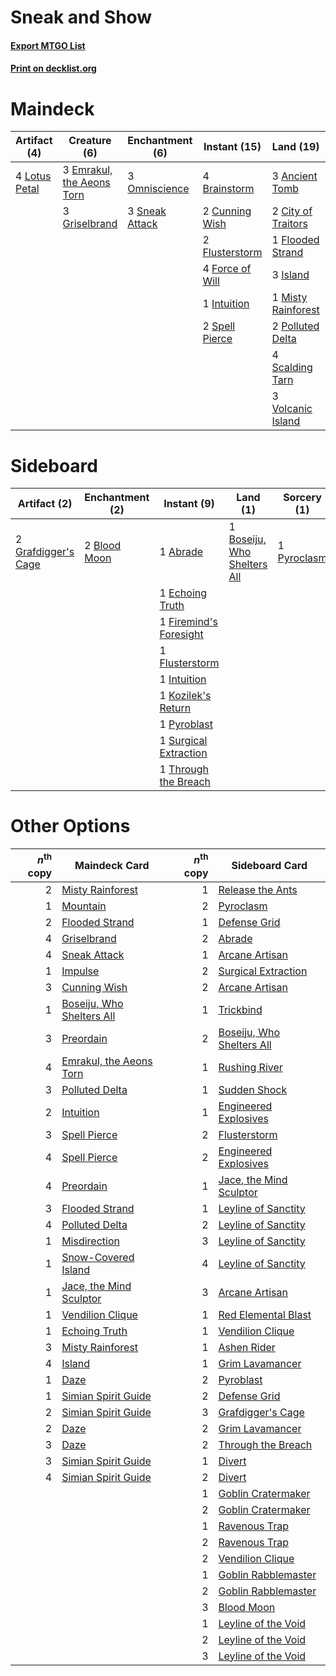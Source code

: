 # Sneak and Show

#### [Export MTGO List](../collection/Sneak%20and%20Show/Sneak%20and%20Show.txt)
#### [Print on decklist.org](http://decklist.org/?deckmain=3%09Ancient%20Tomb%0A4%09Brainstorm%0A2%09City%20of%20Traitors%0A2%09Cunning%20Wish%0A3%09Emrakul,%20the%20Aeons%20Torn%0A1%09Flooded%20Strand%0A2%09Flusterstorm%0A4%09Force%20of%20Will%0A3%09Griselbrand%0A1%09Intuition%0A3%09Island%0A4%09Lotus%20Petal%0A1%09Misty%20Rainforest%0A3%09Omniscience%0A2%09Polluted%20Delta%0A4%09Ponder%0A2%09Preordain%0A4%09Scalding%20Tarn%0A4%09Show%20and%20Tell%0A3%09Sneak%20Attack%0A2%09Spell%20Pierce%0A3%09Volcanic%20Island&deckside=1%09Abrade%0A2%09Blood%20Moon%0A1%09Boseiju,%20Who%20Shelters%20All%0A1%09Echoing%20Truth%0A1%09Firemind's%20Foresight%0A1%09Flusterstorm%0A2%09Grafdigger's%20Cage%0A1%09Intuition%0A1%09Kozilek's%20Return%0A1%09Pyroblast%0A1%09Pyroclasm%0A1%09Surgical%20Extraction%0A1%09Through%20the%20Breach)
# Maindeck

|                                      Artifact (4)                                      |                                            Creature (6)                                            |                                     Enchantment (6)                                     |                                       Instant (15)                                       |                                          Land (19)                                          |                                       Sorcery (10)                                       |
|----------------------------------------------------------------------------------------|----------------------------------------------------------------------------------------------------|-----------------------------------------------------------------------------------------|------------------------------------------------------------------------------------------|---------------------------------------------------------------------------------------------|------------------------------------------------------------------------------------------|
|4 [Lotus Petal](http://gatherer.wizards.com/Pages/Card/Details.aspx?multiverseid=420602)|3 [Emrakul, the Aeons Torn](http://gatherer.wizards.com/Pages/Card/Details.aspx?multiverseid=397905)|3 [Omniscience](http://gatherer.wizards.com/Pages/Card/Details.aspx?multiverseid=430669) |4 [Brainstorm](http://gatherer.wizards.com/Pages/Card/Details.aspx?multiverseid=382871)   |3 [Ancient Tomb](http://gatherer.wizards.com/Pages/Card/Details.aspx?multiverseid=382842)    |4 [Ponder](http://gatherer.wizards.com/Pages/Card/Details.aspx?multiverseid=451051)       |
|                                                                                        |3 [Griselbrand](http://gatherer.wizards.com/Pages/Card/Details.aspx?multiverseid=425897)            |3 [Sneak Attack](http://gatherer.wizards.com/Pages/Card/Details.aspx?multiverseid=413690)|2 [Cunning Wish](http://gatherer.wizards.com/Pages/Card/Details.aspx?multiverseid=34400)  |2 [City of Traitors](http://gatherer.wizards.com/Pages/Card/Details.aspx?multiverseid=397543)|2 [Preordain](http://gatherer.wizards.com/Pages/Card/Details.aspx?multiverseid=265979)    |
|                                                                                        |                                                                                                    |                                                                                         |2 [Flusterstorm](http://gatherer.wizards.com/Pages/Card/Details.aspx?multiverseid=382942) |1 [Flooded Strand](http://gatherer.wizards.com/Pages/Card/Details.aspx?multiverseid=405098)  |4 [Show and Tell](http://gatherer.wizards.com/Pages/Card/Details.aspx?multiverseid=416878)|
|                                                                                        |                                                                                                    |                                                                                         |4 [Force of Will](http://gatherer.wizards.com/Pages/Card/Details.aspx?multiverseid=382943)|3 [Island](http://gatherer.wizards.com/Pages/Card/Details.aspx?multiverseid=439602)          |                                                                                          |
|                                                                                        |                                                                                                    |                                                                                         |1 [Intuition](http://gatherer.wizards.com/Pages/Card/Details.aspx?multiverseid=397633)    |1 [Misty Rainforest](http://gatherer.wizards.com/Pages/Card/Details.aspx?multiverseid=426065)|                                                                                          |
|                                                                                        |                                                                                                    |                                                                                         |2 [Spell Pierce](http://gatherer.wizards.com/Pages/Card/Details.aspx?multiverseid=425876) |2 [Polluted Delta](http://gatherer.wizards.com/Pages/Card/Details.aspx?multiverseid=405104)  |                                                                                          |
|                                                                                        |                                                                                                    |                                                                                         |                                                                                          |4 [Scalding Tarn](http://gatherer.wizards.com/Pages/Card/Details.aspx?multiverseid=426069)   |                                                                                          |
|                                                                                        |                                                                                                    |                                                                                         |                                                                                          |3 [Volcanic Island](http://gatherer.wizards.com/Pages/Card/Details.aspx?multiverseid=383147) |                                                                                          |


# Sideboard

|                                         Artifact (2)                                         |                                    Enchantment (2)                                    |                                           Instant (9)                                           |                                               Land (1)                                               |                                    Sorcery (1)                                     |
|----------------------------------------------------------------------------------------------|---------------------------------------------------------------------------------------|-------------------------------------------------------------------------------------------------|------------------------------------------------------------------------------------------------------|------------------------------------------------------------------------------------|
|2 [Grafdigger's Cage](http://gatherer.wizards.com/Pages/Card/Details.aspx?multiverseid=426046)|2 [Blood Moon](http://gatherer.wizards.com/Pages/Card/Details.aspx?multiverseid=370419)|1 [Abrade](http://gatherer.wizards.com/Pages/Card/Details.aspx?multiverseid=430772)              |1 [Boseiju, Who Shelters All](http://gatherer.wizards.com/Pages/Card/Details.aspx?multiverseid=291507)|1 [Pyroclasm](http://gatherer.wizards.com/Pages/Card/Details.aspx?multiverseid=4354)|
|                                                                                              |                                                                                       |1 [Echoing Truth](http://gatherer.wizards.com/Pages/Card/Details.aspx?multiverseid=370394)       |                                                                                                      |                                                                                    |
|                                                                                              |                                                                                       |1 [Firemind's Foresight](http://gatherer.wizards.com/Pages/Card/Details.aspx?multiverseid=426593)|                                                                                                      |                                                                                    |
|                                                                                              |                                                                                       |1 [Flusterstorm](http://gatherer.wizards.com/Pages/Card/Details.aspx?multiverseid=382942)        |                                                                                                      |                                                                                    |
|                                                                                              |                                                                                       |1 [Intuition](http://gatherer.wizards.com/Pages/Card/Details.aspx?multiverseid=397633)           |                                                                                                      |                                                                                    |
|                                                                                              |                                                                                       |1 [Kozilek's Return](http://gatherer.wizards.com/Pages/Card/Details.aspx?multiverseid=407608)    |                                                                                                      |                                                                                    |
|                                                                                              |                                                                                       |1 [Pyroblast](http://gatherer.wizards.com/Pages/Card/Details.aspx?multiverseid=159243)           |                                                                                                      |                                                                                    |
|                                                                                              |                                                                                       |1 [Surgical Extraction](http://gatherer.wizards.com/Pages/Card/Details.aspx?multiverseid=397706) |                                                                                                      |                                                                                    |
|                                                                                              |                                                                                       |1 [Through the Breach](http://gatherer.wizards.com/Pages/Card/Details.aspx?multiverseid=430684)  |                                                                                                      |                                                                                    |


# Other Options

|*n*<sup>th</sup> copy|                                           Maindeck Card                                            |*n*<sup>th</sup> copy|                                           Sideboard Card                                           |
|--------------------:|----------------------------------------------------------------------------------------------------|--------------------:|----------------------------------------------------------------------------------------------------|
|                    2|[Misty Rainforest](http://gatherer.wizards.com/Pages/Card/Details.aspx?multiverseid=426065)         |                    1|[Release the Ants](http://gatherer.wizards.com/Pages/Card/Details.aspx?multiverseid=152619)         |
|                    1|[Mountain](http://gatherer.wizards.com/Pages/Card/Details.aspx?multiverseid=439604)                 |                    2|[Pyroclasm](http://gatherer.wizards.com/Pages/Card/Details.aspx?multiverseid=4354)                  |
|                    2|[Flooded Strand](http://gatherer.wizards.com/Pages/Card/Details.aspx?multiverseid=405098)           |                    1|[Defense Grid](http://gatherer.wizards.com/Pages/Card/Details.aspx?multiverseid=425805)             |
|                    4|[Griselbrand](http://gatherer.wizards.com/Pages/Card/Details.aspx?multiverseid=425897)              |                    2|[Abrade](http://gatherer.wizards.com/Pages/Card/Details.aspx?multiverseid=430772)                   |
|                    4|[Sneak Attack](http://gatherer.wizards.com/Pages/Card/Details.aspx?multiverseid=413690)             |                    1|[Arcane Artisan](http://gatherer.wizards.com/Pages/Card/Details.aspx?multiverseid=446001)           |
|                    1|[Impulse](http://gatherer.wizards.com/Pages/Card/Details.aspx?multiverseid=373330)                  |                    2|[Surgical Extraction](http://gatherer.wizards.com/Pages/Card/Details.aspx?multiverseid=397706)      |
|                    3|[Cunning Wish](http://gatherer.wizards.com/Pages/Card/Details.aspx?multiverseid=34400)              |                    2|[Arcane Artisan](http://gatherer.wizards.com/Pages/Card/Details.aspx?multiverseid=446001)           |
|                    1|[Boseiju, Who Shelters All](http://gatherer.wizards.com/Pages/Card/Details.aspx?multiverseid=291507)|                    1|[Trickbind](http://gatherer.wizards.com/Pages/Card/Details.aspx?multiverseid=110499)                |
|                    3|[Preordain](http://gatherer.wizards.com/Pages/Card/Details.aspx?multiverseid=265979)                |                    2|[Boseiju, Who Shelters All](http://gatherer.wizards.com/Pages/Card/Details.aspx?multiverseid=291507)|
|                    4|[Emrakul, the Aeons Torn](http://gatherer.wizards.com/Pages/Card/Details.aspx?multiverseid=397905)  |                    1|[Rushing River](http://gatherer.wizards.com/Pages/Card/Details.aspx?multiverseid=25942)             |
|                    3|[Polluted Delta](http://gatherer.wizards.com/Pages/Card/Details.aspx?multiverseid=405104)           |                    1|[Sudden Shock](http://gatherer.wizards.com/Pages/Card/Details.aspx?multiverseid=370388)             |
|                    2|[Intuition](http://gatherer.wizards.com/Pages/Card/Details.aspx?multiverseid=397633)                |                    1|[Engineered Explosives](http://gatherer.wizards.com/Pages/Card/Details.aspx?multiverseid=370549)    |
|                    3|[Spell Pierce](http://gatherer.wizards.com/Pages/Card/Details.aspx?multiverseid=425876)             |                    2|[Flusterstorm](http://gatherer.wizards.com/Pages/Card/Details.aspx?multiverseid=382942)             |
|                    4|[Spell Pierce](http://gatherer.wizards.com/Pages/Card/Details.aspx?multiverseid=425876)             |                    2|[Engineered Explosives](http://gatherer.wizards.com/Pages/Card/Details.aspx?multiverseid=370549)    |
|                    4|[Preordain](http://gatherer.wizards.com/Pages/Card/Details.aspx?multiverseid=265979)                |                    1|[Jace, the Mind Sculptor](http://gatherer.wizards.com/Pages/Card/Details.aspx?multiverseid=382979)  |
|                    3|[Flooded Strand](http://gatherer.wizards.com/Pages/Card/Details.aspx?multiverseid=405098)           |                    1|[Leyline of Sanctity](http://gatherer.wizards.com/Pages/Card/Details.aspx?multiverseid=397677)      |
|                    4|[Polluted Delta](http://gatherer.wizards.com/Pages/Card/Details.aspx?multiverseid=405104)           |                    2|[Leyline of Sanctity](http://gatherer.wizards.com/Pages/Card/Details.aspx?multiverseid=397677)      |
|                    1|[Misdirection](http://gatherer.wizards.com/Pages/Card/Details.aspx?multiverseid=438455)             |                    3|[Leyline of Sanctity](http://gatherer.wizards.com/Pages/Card/Details.aspx?multiverseid=397677)      |
|                    1|[Snow-Covered Island](http://gatherer.wizards.com/Pages/Card/Details.aspx?multiverseid=184813)      |                    4|[Leyline of Sanctity](http://gatherer.wizards.com/Pages/Card/Details.aspx?multiverseid=397677)      |
|                    1|[Jace, the Mind Sculptor](http://gatherer.wizards.com/Pages/Card/Details.aspx?multiverseid=382979)  |                    3|[Arcane Artisan](http://gatherer.wizards.com/Pages/Card/Details.aspx?multiverseid=446001)           |
|                    1|[Vendilion Clique](http://gatherer.wizards.com/Pages/Card/Details.aspx?multiverseid=370390)         |                    1|[Red Elemental Blast](http://gatherer.wizards.com/Pages/Card/Details.aspx?multiverseid=202447)      |
|                    1|[Echoing Truth](http://gatherer.wizards.com/Pages/Card/Details.aspx?multiverseid=370394)            |                    1|[Vendilion Clique](http://gatherer.wizards.com/Pages/Card/Details.aspx?multiverseid=370390)         |
|                    3|[Misty Rainforest](http://gatherer.wizards.com/Pages/Card/Details.aspx?multiverseid=426065)         |                    1|[Ashen Rider](http://gatherer.wizards.com/Pages/Card/Details.aspx?multiverseid=373689)              |
|                    4|[Island](http://gatherer.wizards.com/Pages/Card/Details.aspx?multiverseid=439602)                   |                    1|[Grim Lavamancer](http://gatherer.wizards.com/Pages/Card/Details.aspx?multiverseid=234706)          |
|                    1|[Daze](http://gatherer.wizards.com/Pages/Card/Details.aspx?multiverseid=413586)                     |                    2|[Pyroblast](http://gatherer.wizards.com/Pages/Card/Details.aspx?multiverseid=159243)                |
|                    1|[Simian Spirit Guide](http://gatherer.wizards.com/Pages/Card/Details.aspx?multiverseid=442137)      |                    2|[Defense Grid](http://gatherer.wizards.com/Pages/Card/Details.aspx?multiverseid=425805)             |
|                    2|[Simian Spirit Guide](http://gatherer.wizards.com/Pages/Card/Details.aspx?multiverseid=442137)      |                    3|[Grafdigger's Cage](http://gatherer.wizards.com/Pages/Card/Details.aspx?multiverseid=426046)        |
|                    2|[Daze](http://gatherer.wizards.com/Pages/Card/Details.aspx?multiverseid=413586)                     |                    2|[Grim Lavamancer](http://gatherer.wizards.com/Pages/Card/Details.aspx?multiverseid=234706)          |
|                    3|[Daze](http://gatherer.wizards.com/Pages/Card/Details.aspx?multiverseid=413586)                     |                    2|[Through the Breach](http://gatherer.wizards.com/Pages/Card/Details.aspx?multiverseid=430684)       |
|                    3|[Simian Spirit Guide](http://gatherer.wizards.com/Pages/Card/Details.aspx?multiverseid=442137)      |                    1|[Divert](http://gatherer.wizards.com/Pages/Card/Details.aspx?multiverseid=429872)                   |
|                    4|[Simian Spirit Guide](http://gatherer.wizards.com/Pages/Card/Details.aspx?multiverseid=442137)      |                    2|[Divert](http://gatherer.wizards.com/Pages/Card/Details.aspx?multiverseid=429872)                   |
|                     |                                                                                                    |                    1|[Goblin Cratermaker](http://gatherer.wizards.com/Pages/Card/Details.aspx?multiverseid=452853)       |
|                     |                                                                                                    |                    2|[Goblin Cratermaker](http://gatherer.wizards.com/Pages/Card/Details.aspx?multiverseid=452853)       |
|                     |                                                                                                    |                    1|[Ravenous Trap](http://gatherer.wizards.com/Pages/Card/Details.aspx?multiverseid=197537)            |
|                     |                                                                                                    |                    2|[Ravenous Trap](http://gatherer.wizards.com/Pages/Card/Details.aspx?multiverseid=197537)            |
|                     |                                                                                                    |                    2|[Vendilion Clique](http://gatherer.wizards.com/Pages/Card/Details.aspx?multiverseid=370390)         |
|                     |                                                                                                    |                    1|[Goblin Rabblemaster](http://gatherer.wizards.com/Pages/Card/Details.aspx?multiverseid=438486)      |
|                     |                                                                                                    |                    2|[Goblin Rabblemaster](http://gatherer.wizards.com/Pages/Card/Details.aspx?multiverseid=438486)      |
|                     |                                                                                                    |                    3|[Blood Moon](http://gatherer.wizards.com/Pages/Card/Details.aspx?multiverseid=370419)               |
|                     |                                                                                                    |                    1|[Leyline of the Void](http://gatherer.wizards.com/Pages/Card/Details.aspx?multiverseid=205013)      |
|                     |                                                                                                    |                    2|[Leyline of the Void](http://gatherer.wizards.com/Pages/Card/Details.aspx?multiverseid=205013)      |
|                     |                                                                                                    |                    3|[Leyline of the Void](http://gatherer.wizards.com/Pages/Card/Details.aspx?multiverseid=205013)      |

